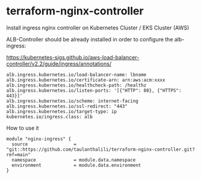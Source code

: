 # terraform-nginx-controller
Install ingress nginx controller on Kubernetes Cluster / EKS Cluster (AWS)

ALB-Controller should be already installed in order to configure the alb-ingress:

https://kubernetes-sigs.github.io/aws-load-balancer-controller/v2.2/guide/ingress/annotations/
```
alb.ingress.kubernetes.io/load-balancer-name: lbname
alb.ingress.kubernetes.io/certificate-arn: arn:aws:acm:xxxx
alb.ingress.kubernetes.io/healthcheck-path: /healthz
alb.ingress.kubernetes.io/listen-ports: '[{"HTTP": 80}, {"HTTPS": 443}]'
alb.ingress.kubernetes.io/scheme: internet-facing
alb.ingress.kubernetes.io/ssl-redirect: "443"
alb.ingress.kubernetes.io/target-type: ip
kubernetes.io/ingress.class: alb
```
How to use it
```
module "nginx-ingress" {
  source                 = "git::https://github.com/taulanthalili/terraform-nginx-controller.git?ref=main"
  namespace              = module.data.namespace
  environment            = module.data.environment
}
```
